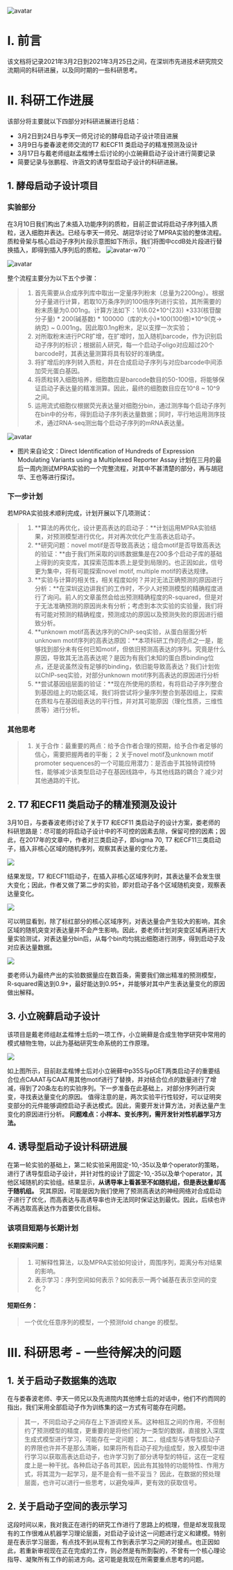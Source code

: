 
![avatar](https://ss3.bdstatic.com/70cFv8Sh_Q1YnxGkpoWK1HF6hhy/it/u=4232790919,670856532&fm=26&gp=0.jpg)

# I. 前言

该文档将记录2021年3月2日到2021年3月25日之间，在深圳市先进技术研究院交流期间的科研进展，以及同时期的一些科研思考。


# II. 科研工作进展
该部分将主要就以下四部分对科研进展进行总结：
- 3月2日到24日与李天一师兄讨论的酵母启动子设计项目进展
- 3月9日与娄春波老师交流的T7 和ECF11 类启动子的精准预测及设计
- 3月17日与戴老师组赵孟楷博士后讨论的小立碗藓启动子设计进行简要记录
- 简要记录与张鹏程、许涵文的诱导型启动子设计的科研进展。


## 1. 酵母启动子设计项目

### 实验部分
在3月10日我们构出了未插入功能序列的质粒，目前正尝试将启动子序列插入质粒，送入细胞并表达。已经与李天一师兄、胡冠华讨论了MPRA实验的整体流程。
质粒骨架与核心启动子序列片段示意图如下所示，我们将图中ccdB处片段进行替换插入，即得到插入序列后的质粒。
![avatar-w70](https://github.com/HaochenW/research_record/blob/main/Plasmid.png?raw=true)
``

![avatar](https://github.com/HaochenW/research_record/blob/main/promoter.png?raw=true)

整个流程主要分为以下五个步骤：
> 1. 首先需要从合成序列库中取出一定量序列粉末（总量为2200ng）。根据分子量进行计算，若取10万条序列的100倍序列进行实验，其所需要的粉末质量为0.001ng。计算方法如下：1/(6.02*10^{23}) *333(核苷酸分子量) * 200(碱基数) * 100000（库的大小)*100(100倍)*10^9(克->纳克) ~ 0.001ng。因此取0.1ng粉末，足以支撑一次实验；
> 2. 对所取粉末进行PCR扩增，在扩增时，加入随机barcode，作为识别启动子序列的标识；根据前人研究，每一个启动子oligo对应超过20个barcode时，其表达量测算将具有较好的准确度。
> 3. 将扩增后的序列转入质粒，并在合成启动子序列与对应barcode中间添加荧光蛋白基因。
> 4. 将质粒转入细胞培养，细胞数应是barcode数目的50-100倍，将能够保证启动子表达量的精准测算。因此，最终的细胞数目应在10^8 ~ 10^9之间。
> 5. 运用流式细胞仪根据荧光表达量对细胞分bin，通过测序每个启动子序列在bin中的分布，得到启动子序列表达量数据；同时，平行地运用测序技术，通过RNA-seq测出每个启动子序列的mRNA表达量。

![avatar](https://github.com/HaochenW/research_record/blob/main/picture2.jpg?raw=true)

- 图片来自论文：Direct Identification of Hundreds of Expression Modulating Variants using a Multiplexed Reporter Assay
	计划在三月的最后一周内测试MPRA实验的一个完整流程，对其中不甚清楚的部分，再与胡冠华、王也等进行探讨。

### 下一步计划
若MPRA实验技术顺利完成，计划开展以下几项测试：
> 1. **算法的再优化，设计更高表达的启动子：**计划运用MPRA实验结果，对预测模型进行优化，并对再次优化产生高表达启动子。
> 2. **研究问题：novel motif是否导致高表达；组合motif是否导致高表达的验证：**由于我们所采取的训练数据集是在200多个启动子库的基础上得到的突变库，其探索范围本质上是受到局限的。也正因如此，信号更为集中，将有可能探索novel motif, multiple motif的表达规律。
> 3. **实验与计算的相关性，相关程度如何？并对无法正确预测的原因进行分析：**在深圳这边讲我们的工作时，不少人对预测模型的精确程度进行了询问。前人的文章虽然会给出预测精确程度的R-squared，但是对于无法准确预测的原因尚未有分析；考虑到本次实验的实验量，我们将有可能对预测的精确程度，预测成功的原因以及预测失败的原因进行细致分析。
> 4. **unknown motif高表达序列的ChIP-seq实验，从蛋白层面分析unknown motif序列的高表达原因：**本项科研工作的亮点之一是，能够找到部分未有任何已知motif，但依旧预测高表达的序列。究竟是什么原因，导致其无法高表达呢？是因为有我们未知的蛋白质binding位点，还是说虽然没有足够的binding，依旧能导致高表达？我们计划佐以ChIP-seq实验，对部分unknown motif序列高表达的原因进行分析
> 5. **尝试基因组层面的验证：**现在所使用的质粒，有将启动子序列整合到基因组上的功能区域，我们将尝试将少量序列整合到基因组上，探索在质粒与在基因组表达的平行性，并对其可能原因（理化性质，三维性质等）进行分析。

### 其他思考
> 1. 关于合作：最重要的两点：给予合作者合理的预期，给予合作者足够的信心，需要把握两者的平衡；
> 2  关于novel motif及unknown motif promoter sequences的一个可能应用潜力：是否由于其独特调控特性，能够减少该类型启动子在基因线路中，与其他线路的耦合？减少对其他通路的干扰。

## 2. T7 和ECF11 类启动子的精准预测及设计
3月10日，与娄春波老师讨论了关于T7 和ECF11 类启动子的设计方案，娄老师的科研思路是：尽可能的将启动子设计中的不可控的因素去除，保留可控的因素；因此，在2017年的文章中，作者对三类启动子，即sigma 70, T7 和ECF11三类启动子，插入非核心区域的随机序列，观察其表达量的变化方差。 

![](https://github.com/HaochenW/research_record/blob/main/lou1.PNG?raw=true)

结果发现，T7 和ECF11启动子，在插入非核心区域序列时，其表达量不会发生很大变化；因此，作者又做了第二步的实验，即对启动子各个区域随机突变，观察表达量变化。

![](https://github.com/HaochenW/research_record/blob/main/lou2.PNG?raw=true)

可以明显看到，除了标红部分的核心区域序列，对表达量会产生较大的影响，其余区域的随机突变对表达量并不会产生影响。因此，娄老师计划对突变区域再进行大量实验测试，对表达量分bin后，从每个bin均匀挑出细胞进行测序，得到启动子及对应表达量数据。

![](https://github.com/HaochenW/research_record/blob/main/lou3.PNG?raw=true)

娄老师认为最终产出的实验数据量应在数百条，需要我们做出精准的预测模型，R-squared需达到0.9+，最好能达到0.95+，并能够对其中产生表达量变化的原因做出解释。

## 3. 小立碗藓启动子设计
该项目是戴老师组赵孟楷博士后的一项工作，小立碗藓是合成生物学研究中常用的模式植物生物，以此为基础研究生命系统的工作原理。

![](https://github.com/HaochenW/research_record/blob/main/zhao1.png?raw=true)

如上图所示，目前赵孟楷博士后对小立碗藓中p35S与pGET两类启动子的重要结合位点CAAAT与CAAT用其他motif进行了替换，并对结合位点的数量进行了增减，得到了20条左右的实验序列。下一步准备在此基础上，对部分序列进行突变，寻找表达量变化的原因。
值得注意的是，两次实验平行性较好，可以证明突变部分的元件能够调控启动子表达模式。因此，需要开发计算方法，对表达量产生变化的原因进行分析。
**问题难点：小样本、变长序列，需开发针对性机器学习方法。**


## 4. 诱导型启动子设计科研进展
在第一轮实验的基础上，第二轮实验采用固定-10,-35以及单个operator的策略，进行了诱导型启动子设计，并针对性的设计了固定-10,-35以及单个operator，其他区域随机的实验组。结果显示，**从诱导率上看甚至不如随机组，但是表达量却高于随机组。**
究其原因，可能是因为我们使用了预测高表达的神经网络对合成启动子进行了优化，而高表达与高诱导率也许无法同时保证达到最优。因此，后续也许不再选取高表达作为首要优化目标。

### 该项目短期与长期计划
####  长期探索问题：
> 1. 可解释性算法，以及MPRA实验如何设计，周围序列，距离分布对结果的影响。
> 2. 表示学习：序列空间如何表示？如何表示一两个碱基在表示空间的变化？

#### 短期任务：
> 一个优化任意序列的模型，一个预测fold change 的模型。


# III. 科研思考 - 一些待解决的问题
## 1. 关于启动子数据集的选取
在与娄春波老师、李天一师兄以及先进院内其他博士后的对话中，他们不约而同的指出，我们采用全部启动子作为训练集的这一方式有可能存在问题。
> 其一，不同启动子之间存在上下游调控关系。这种相互之间的作用，不但制约了预测模型的精度，更重要的是将他们视为一类型的数据，直接放入深度生成式模型进行学习，可能存在一定问题；
> 其二，组成型与诱导型启动子的界限也许并不是那么清晰，如果将所有启动子视为组成型，放入模型中进行学习以获取高表达启动子，也许学习到了部分诱导型的特征，这在一定程度上是一种干扰。各种启动子各司其职，因此有其独特的功能特性、作用方式，将其混为一起学习，是不是会有一些不妥当？
> 因此，在数据的预处理层面，也许可以进行一些思考，以避免噪声，更有效的获取信号。


## 2. 关于启动子空间的表示学习
这段时间以来，我对我正在进行的研究工作进行了思路上的梳理，但是却发现我现有的工作很难从机器学习理论层面，对启动子设计这一问题进行定义和建模。特别是在表示学习层面，有点找不到从现有工作到表示学习之间的对接点。也正因如此，若重新审视现在正在完成的工作，则必然是有所割裂的，不曾有一个核心理论指导、凝聚所有工作的前进方向。这可能是我现在所需要重点思考的问题。

